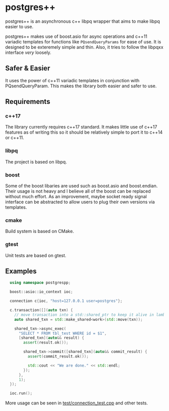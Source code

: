 # postgres++

postgres++ is an asynchronous c++ libpq wrapper that aims to make libpq easier
to use.

postgres++ makes use of boost.asio for async operations and c++11 variadic
templates for functions like `PQsendQueryParams` for ease of use.
It is designed to be exteremely simple and thin. Also, it tries to follow
the libpqxx interface _very_ loosely.

## Safer & Easier

It uses the power of c++11 variadic templates in conjunction with
PQsendQueryParam. This makes the library both easier and safer to use.

## Requirements

### c++17

The library currently requires c++17 standard. It makes little use of c++17
features as of writing this so it should be relatively simple to port it to c++14
or c++11.

### libpq

The project is based on libpq.

### boost

Some of the boost libaries are used such as boost.asio and boost.endian. Their
usage is not heavy and I believe all of the boost can be replaced without much
effort. As an improvement, maybe socket ready signal interface can be abstracted
to allow users to plug their own versions via templates.

### cmake

Build system is based on CMake.

### gtest

Unit tests are based on gtest.

## Examples

```c++
  using namespace postgrespp;

  boost::asio::io_context ioc;

  connection c{ioc, "host=127.0.0.1 user=postgres"};

  c.transaction([](auto txn) {
    // move transaction into a std::shared_ptr to keep it alive in lambdas.
    auto shared_txn = std::make_shared<work>(std::move(txn));

    shared_txn->async_exec(
      "SELECT * FROM tbl_test WHERE id = $1",
      [shared_txn](auto&& result) {
        assert(result.ok());

        shared_txn->commit([shared_txn](auto&& commit_result) {
          assert(commit_result.ok());

          std::cout << "We are done." << std::endl;
        });
      },
      1);
  });

  ioc.run();
```

More usage can be seen in [test/connection_test.cpp](test/connection_test.cpp)
and other tests.
